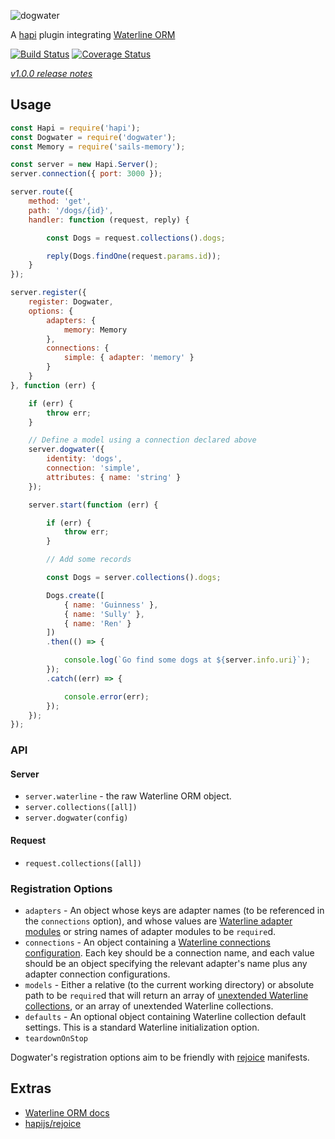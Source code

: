 ![dogwater](http://i.imgur.com/FPjWX9s.png)

A [hapi](https://github.com/hapijs/hapi) plugin integrating [Waterline ORM](https://github.com/balderdashy/waterline)

[![Build Status](https://travis-ci.org/devinivy/dogwater.svg?branch=master)](https://travis-ci.org/devinivy/dogwater) [![Coverage Status](http://coveralls.io/repos/devinivy/dogwater/badge.svg?branch=master&service=github)](http://coveralls.io/github/devinivy/dogwater?branch=master)

[*v1.0.0 release notes*](https://github.com/devinivy/dogwater/issues/25)

## Usage
```js
const Hapi = require('hapi');
const Dogwater = require('dogwater');
const Memory = require('sails-memory');

const server = new Hapi.Server();
server.connection({ port: 3000 });

server.route({
    method: 'get',
    path: '/dogs/{id}',
    handler: function (request, reply) {

        const Dogs = request.collections().dogs;

        reply(Dogs.findOne(request.params.id));
    }
});

server.register({
    register: Dogwater,
    options: {
        adapters: {
            memory: Memory
        },
        connections: {
            simple: { adapter: 'memory' }
        }
    }
}, function (err) {

    if (err) {
        throw err;
    }

    // Define a model using a connection declared above
    server.dogwater({
        identity: 'dogs',
        connection: 'simple',
        attributes: { name: 'string' }
    });

    server.start(function (err) {

        if (err) {
            throw err;
        }

        // Add some records

        const Dogs = server.collections().dogs;

        Dogs.create([
            { name: 'Guinness' },
            { name: 'Sully' },
            { name: 'Ren' }
        ])
        .then(() => {

            console.log(`Go find some dogs at ${server.info.uri}`);
        });
        .catch((err) => {

            console.error(err);
        });
    });
});
```

### API
#### Server
 - `server.waterline` - the raw Waterline ORM object.
 - `server.collections([all])`
 - `server.dogwater(config)`

#### Request
 - `request.collections([all])`

### Registration Options
 - `adapters` - An object whose keys are adapter names (to be referenced in the `connections` option), and whose values are [Waterline adapter modules](https://github.com/balderdashy/waterline-docs/blob/master/README.md#supported-adapters) or string names of adapter modules to be `require`d.
 - `connections` - An object containing a [Waterline connections configuration](http://sailsjs.org/#!/documentation/reference/sails.config/sails.config.connections.html).  Each key should be a connection name, and each value should be an object specifying the relevant adapter's name plus any adapter connection configurations.
 - `models` - Either a relative (to the current working directory) or absolute path to be `require`d that will return an array of [unextended Waterline collections](https://github.com/balderdashy/waterline-docs/blob/master/models/models.md#how-to-define-a-model), or an array of unextended Waterline collections.
 - `defaults` - An optional object containing Waterline collection default settings.  This is a standard Waterline initialization option.
 - `teardownOnStop`

Dogwater's registration options aim to be friendly with [rejoice](https://github.com/hapijs/rejoice) manifests.

## Extras
 - [Waterline ORM docs](https://github.com/balderdashy/waterline-docs)
 - [hapijs/rejoice](https://github.com/hapijs/rejoice)
